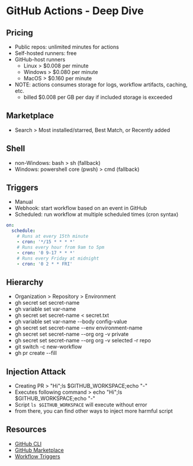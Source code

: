 # GitHub Actions - Deep Dive

## Pricing

- Public repos: unlimited minutes for actions
- Self-hosted runners: free
- GitHub-host runners
    - Linux > $0.008 per minute
    - Windows > $0.080 per minute
    - MacOS > $0.160 per minute
- NOTE: actions consumes storage for logs, workflow artifacts, caching, etc.
    - billed $0.008 per GB per day if included storage is exceeded

## Marketplace

- Search > Most installed/starred, Best Match, or Recently added

## Shell

- non-Windows: bash > sh (fallback)
- Windows: powershell core (pwsh) > cmd (fallback)

## Triggers

- Manual
- Webhook: start workflow based on an event in GitHub
- Scheduled: run workflow at multiple scheduled times (cron syntax)

```yaml
on:
  schedule:
    # Runs at every 15th minute
    - cron: '*/15 * * * *'
    # Runs every hour from 9am to 5pm
    - cron: '0 9-17 * * *'
    # Runs every Friday at midnight
    - cron: '0 2 * * FRI'
```

## Hierarchy

- Organization > Repository > Environment
- gh secret set secret-name
- gh variable set var-name
- gh secret set secret-name < secret.txt
- gh variable set var-name --body config-value
- gh secret set secret-name --env environment-name
- gh secret set secret-name --org org -v private
- gh secret set secret-name --org org -v selected -r repo
- git switch -c new-workflow
- gh pr create --fill

## Injection Attack

- Creating PR > "Hi";ls $GITHUB_WORKSPACE;echo "-"
- Executes following command > echo "Hi";ls $GITHUB_WORKSPACE;echo "-"
- Script `ls $GITHUB_WORKSPACE` will execute without error
- from there, you can find other ways to inject more harmful script

## Resources

- [GitHub CLI](https://cli.github.com/)
- [GitHub Marketplace](https://github.com/marketplace)
- [Workflow Triggers](https://docs.github.com/en/actions/using-workflows/events-that-trigger-workflows)
